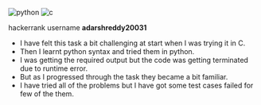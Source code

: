 ![python](https://img.shields.io/badge/-python-blue)        ![c](https://img.shields.io/badge/-C-red)

hackerrank username **adarshreddy20031**

* I have felt this task a bit challenging at start when I was trying it in C.
* Then I learnt python syntax and tried them in python.
* I was getting the required output but the code was getting terminated due to runtime error.
* But as I progressed through the task they became a bit familiar. 
* I have tried all of the problems but I have got some test cases failed for few of the them.
